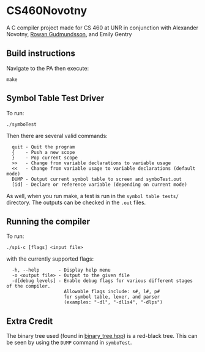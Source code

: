 # CS460Novotny

A C compiler project made for CS 460 at UNR in conjunction with Alexander  Novotny, [Rowan Gudmundsson](https://github.com/Rowan-Gudmundsson/), and Emily Gentry

## Build instructions
Navigate to the PA then execute:
```shell
make
```
## Symbol Table Test Driver
To run:
```shell
./symboTest
```

Then there are several valid commands:
```
  quit - Quit the program
  {    - Push a new scope
  }    - Pop current scope
  >>   - Change from variable declarations to variable usage
  <<   - Change from variable usage to variable declarations (default mode)
  DUMP - Output current symbol table to screen and symboTest.out
  [id] - Declare or reference variable (depending on current mode)
```

As well, when you run make, a test is run in the `symbol table tests/` directory. The outputs can be checked in the `.out` files.

## Running the compiler
To run:

```shell
./spi-c [flags] <input file>
```

with the currently supported flags:
```
  -h, --help       - Display help menu
  -o <output file> - Output to the given file
  -d[debug levels] - Enable debug flags for various different stages of the compiler.
                     Allowable flags include: s#, l#, p#
                     for symbol table, lexer, and parser
                     (examples: "-dl", "-dl1s4", "-dlps")
```

## Extra Credit
The binary tree used (found in [binary_tree.hpp](https://github.com/alexander-novo/CS460Novotny/blob/master/binary_tree.hpp)) is a red-black tree. This can be seen by using the `DUMP` command in `symboTest`.
